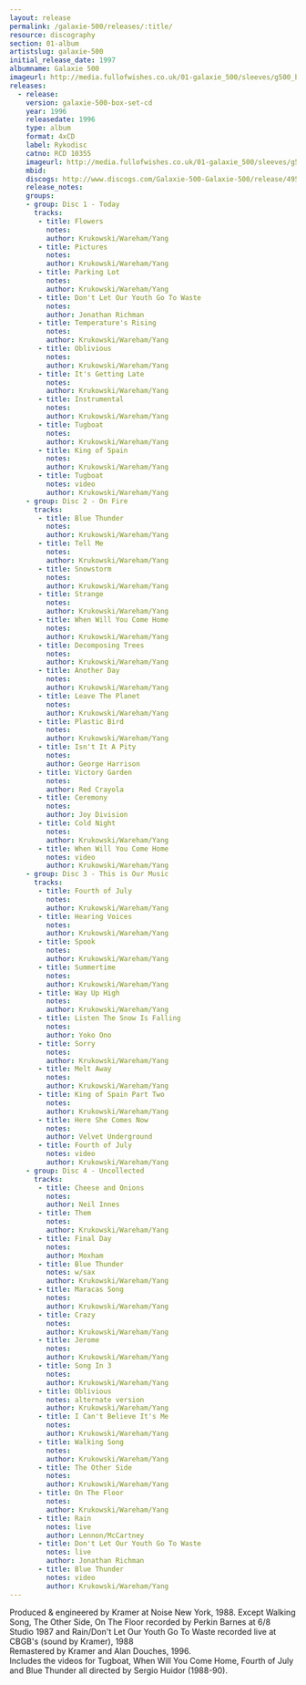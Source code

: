 ```yaml
---
layout: release
permalink: /galaxie-500/releases/:title/
resource: discography
section: 01-album
artistslug: galaxie-500
initial_release_date: 1997
albumname: Galaxie 500
imageurl: http://media.fullofwishes.co.uk/01-galaxie_500/sleeves/g500_boxset_box_front.jpg
releases:
  - release: 
    version: galaxie-500-box-set-cd
    year: 1996
    releasedate: 1996
    type: album
    format: 4xCD
    label: Rykodisc
    catno: RCD 10355
    imageurl: http://media.fullofwishes.co.uk/01-galaxie_500/sleeves/g500_boxset_box_front.jpg
    mbid: 
    discogs: http://www.discogs.com/Galaxie-500-Galaxie-500/release/495238
    release_notes:
    groups:
    - group: Disc 1 - Today
      tracks:
       - title: Flowers
         notes: 
         author: Krukowski/Wareham/Yang
       - title: Pictures
         notes: 
         author: Krukowski/Wareham/Yang
       - title: Parking Lot
         notes: 
         author: Krukowski/Wareham/Yang
       - title: Don't Let Our Youth Go To Waste
         notes: 
         author: Jonathan Richman
       - title: Temperature's Rising
         notes: 
         author: Krukowski/Wareham/Yang
       - title: Oblivious
         notes: 
         author: Krukowski/Wareham/Yang
       - title: It's Getting Late
         notes: 
         author: Krukowski/Wareham/Yang
       - title: Instrumental
         notes: 
         author: Krukowski/Wareham/Yang
       - title: Tugboat
         notes: 
         author: Krukowski/Wareham/Yang
       - title: King of Spain
         notes: 
         author: Krukowski/Wareham/Yang
       - title: Tugboat
         notes: video
         author: Krukowski/Wareham/Yang
    - group: Disc 2 - On Fire
      tracks:
       - title: Blue Thunder
         notes: 
         author: Krukowski/Wareham/Yang
       - title: Tell Me
         notes: 
         author: Krukowski/Wareham/Yang
       - title: Snowstorm
         notes: 
         author: Krukowski/Wareham/Yang
       - title: Strange
         notes: 
         author: Krukowski/Wareham/Yang
       - title: When Will You Come Home
         notes: 
         author: Krukowski/Wareham/Yang
       - title: Decomposing Trees
         notes: 
         author: Krukowski/Wareham/Yang
       - title: Another Day
         notes: 
         author: Krukowski/Wareham/Yang
       - title: Leave The Planet
         notes: 
         author: Krukowski/Wareham/Yang
       - title: Plastic Bird
         notes: 
         author: Krukowski/Wareham/Yang
       - title: Isn't It A Pity
         notes: 
         author: George Harrison
       - title: Victory Garden
         notes: 
         author: Red Crayola
       - title: Ceremony
         notes: 
         author: Joy Division
       - title: Cold Night
         notes: 
         author: Krukowski/Wareham/Yang
       - title: When Will You Come Home
         notes: video
         author: Krukowski/Wareham/Yang
    - group: Disc 3 - This is Our Music
      tracks:
       - title: Fourth of July
         notes: 
         author: Krukowski/Wareham/Yang
       - title: Hearing Voices
         notes: 
         author: Krukowski/Wareham/Yang
       - title: Spook
         notes: 
         author: Krukowski/Wareham/Yang
       - title: Summertime
         notes: 
         author: Krukowski/Wareham/Yang
       - title: Way Up High
         notes: 
         author: Krukowski/Wareham/Yang
       - title: Listen The Snow Is Falling
         notes: 
         author: Yoko Ono
       - title: Sorry
         notes: 
         author: Krukowski/Wareham/Yang
       - title: Melt Away
         notes: 
         author: Krukowski/Wareham/Yang
       - title: King of Spain Part Two
         notes: 
         author: Krukowski/Wareham/Yang
       - title: Here She Comes Now
         notes: 
         author: Velvet Underground
       - title: Fourth of July
         notes: video
         author: Krukowski/Wareham/Yang
    - group: Disc 4 - Uncollected
      tracks:
       - title: Cheese and Onions
         notes: 
         author: Neil Innes
       - title: Them
         notes: 
         author: Krukowski/Wareham/Yang
       - title: Final Day
         notes: 
         author: Moxham
       - title: Blue Thunder
         notes: w/sax
         author: Krukowski/Wareham/Yang
       - title: Maracas Song
         notes: 
         author: Krukowski/Wareham/Yang
       - title: Crazy
         notes: 
         author: Krukowski/Wareham/Yang
       - title: Jerome
         notes: 
         author: Krukowski/Wareham/Yang
       - title: Song In 3
         notes: 
         author: Krukowski/Wareham/Yang
       - title: Oblivious
         notes: alternate version
         author: Krukowski/Wareham/Yang
       - title: I Can't Believe It's Me
         notes: 
         author: Krukowski/Wareham/Yang
       - title: Walking Song
         notes: 
         author: Krukowski/Wareham/Yang
       - title: The Other Side
         notes: 
         author: Krukowski/Wareham/Yang
       - title: On The Floor
         notes: 
         author: Krukowski/Wareham/Yang
       - title: Rain
         notes: live
         author: Lennon/McCartney
       - title: Don't Let Our Youth Go To Waste 
         notes: live
         author: Jonathan Richman
       - title: Blue Thunder
         notes: video
         author: Krukowski/Wareham/Yang
---
```

Produced & engineered by Kramer at Noise New York, 1988. Except Walking Song, The Other Side, On The Floor recorded by Perkin Barnes at 6/8 Studio 1987 and Rain/Don't Let Our Youth Go To Waste recorded live at CBGB's (sound by Kramer), 1988  
Remastered by Kramer and Alan Douches, 1996.  
Includes the videos for Tugboat, When Will You Come Home, Fourth of July and Blue Thunder all directed by Sergio Huidor (1988-90).
